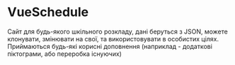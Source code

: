 # VueSchedule

Сайт для будь-якого шкільного розкладу, дані беруться з JSON, можете клонувати, змінювати на свої, та використовувати в особистих цілях. Приймаються будь-які корисні доповнення (наприклад - додаткові піктограми, або переробка існуючих)
